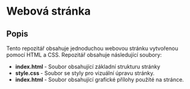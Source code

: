 # Webová stránka

## Popis

Tento repozitář obsahuje jednoduchou webovou stránku vytvořenou pomocí HTML a CSS. Repozitář obsahuje následující soubory:

- <strong> index.html </strong> - Soubor obsahující základní strukturu stránky
- <strong> style.css </strong> - Soubor se styly pro vizuální úpravu stránky.
- <strong> index.html </strong> - Soubor obsahující grafické přílohy použíté na stránce.
